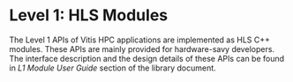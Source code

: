 # Level 1: HLS Modules

The Level 1 APIs of Vitis HPC applications are implemented as HLS C++ modules. These APIs are mainly provided for hardware-savy developers. The interface description and the design details of these APIs can be found in _L1 Module User Guide_ section of the library document.
